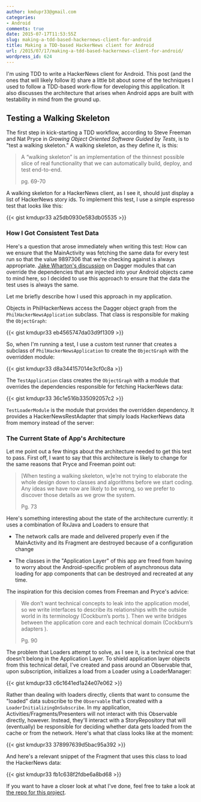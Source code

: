 ```yaml
---
author: kmdupr33@gmail.com
categories:
- Android
comments: true
date: 2015-07-17T11:53:55Z
slug: making-a-tdd-based-hackernews-client-for-android
title: Making a TDD-based HackerNews client for Android
url: /2015/07/17/making-a-tdd-based-hackernews-client-for-android/
wordpress_id: 624
---
```


I'm using TDD to write a HackerNews client for Android. This post (and the ones that will likely follow it) share a little bit about some of the techniques I used to follow a TDD-based work-flow for developing this application. It also discusses the architecture that arises when Android apps are built with testability in mind from the ground up.

<!--more-->


## Testing a Walking Skeleton


The first step in kick-starting a TDD workflow, according to Steve Freeman and Nat Pryce in _Growing Object Oriented Software Guided by Tests_, is to "test a walking skeleton." A walking skeleton, as they define it, is this:


<blockquote>A “walking skeleton” is an implementation of the thinnest possible slice of real functionality that we can automatically build, deploy, and test end-to-end.

pg. 69-70</blockquote>


A walking skeleton for a HackerNews client, as I see it, should just display a list of HackerNews story ids. To implement this test, I use a simple espresso test that looks like this:

{{< gist kmdupr33 a25db0930e583db05535 >}}


### How I Got Consistent Test Data


Here's a question that arose immediately when writing this test: How can we ensure that the MainActivity was fetching the same data for every test run so that the value 9897306 that we're checking against is always appropriate. [Jake Wharton's discussion](https://www.google.com/webhp?sourceid=chrome-instant&ion=1&espv=2&ie=UTF-8#q=jake%20wharton%20dagger%20parley) on Dagger modules that can override the dependencies that are injected into your Android objects came to mind here, so I decided to use this approach to ensure that the data the test uses is always the same.

Let me briefly describe how I used this approach in my application.

Objects in PhilHackerNews access the Dagger object graph from the `PhilHackerNewsApplication` subclass. That class is responsible for making the `ObjectGraph`:

{{< gist kmdupr33 eb4565747da03d9f1309 >}}

So, when I'm running a test, I use a custom test runner that creates a subclass of `PhilHackerNewsApplication` to create the `ObjectGraph` with the overridden module:

{{< gist kmdupr33 d8a344157014e3cf0c8a >}}

The `TestApplication` class creates the `ObjectGraph` with a module that overrides the dependencies responsible for fetching HackerNews data:

{{< gist kmdupr33 36c1e516b335092057c2 >}}

`TestLoaderModule` is the module that provides the overridden dependency. It provides a HackerNewsRestAdapter that simply loads HackerNews data from memory instead of the server:


### The Current State of App's Architecture


Let me point out a few things about the architecture needed to get this test to pass. First off, I want to say that this architecture is likely to change for the same reasons that Pryce and Freeman point out:


<blockquote>[When testing a walking skeleton, w]e’re not trying to elaborate the whole design down to classes and algorithms before we start coding. Any ideas we have now are likely to be wrong, so we prefer to discover those details as we grow the system.

Pg. 73</blockquote>


Here's something interesting about the state of the architecture currently: it uses a combination of RxJava and Loaders to ensure that




  * The network calls are made and delivered properly even if the MainActivity and its Fragment are destroyed because of a configuration change


  * The classes in the "Application Layer" of this app are freed from having to worry about the Android-specific problem of asynchronous data loading for app components that can be destroyed and recreated at any time.


The inspiration for this decision comes from Freeman and Pryce's advice:


<blockquote>We don’t want technical concepts to leak into the application model, so we write interfaces to describe its relationships with the outside world in its terminology (Cockburn’s ports ). Then we write bridges between the application core and each technical domain (Cockburn’s adapters ).

Pg. 90</blockquote>


The problem that Loaders attempt to solve, as I see it, is a technical one that doesn't belong in the Application Layer. To shield application layer objects from this technical detail, I've created and pass around an Observable that, upon subscription, initializes a load from a Loader using a LoaderManager:

{{< gist kmdupr33 c6c1641ed1a24e07e062 >}}

Rather than dealing with loaders directly, clients that want to consume the "loaded" data subscribe to the `Observable` that's created with a `LoaderInitializingOnSubscribe`. In my application, Activities/Fragments/Presenters will not interact with this Observable directly, however. Instead, they'll interact with a StoryRepository that will (eventually) be responsible for deciding whether data gets loaded from the cache or from the network. Here's what that class looks like at the moment:

{{< gist kmdupr33 378997639d5bac95a392 >}}

And here's a relevant snippet of the Fragment that uses this class to load the HackerNews data:

{{< gist kmdupr33 fb1c638f2fdbe6a8bd68 >}}


If you want to have a closer look at what I've done, feel free to take a look at [the repo for this project](https://github.com/kmdupr33/PhilHackerNews).
